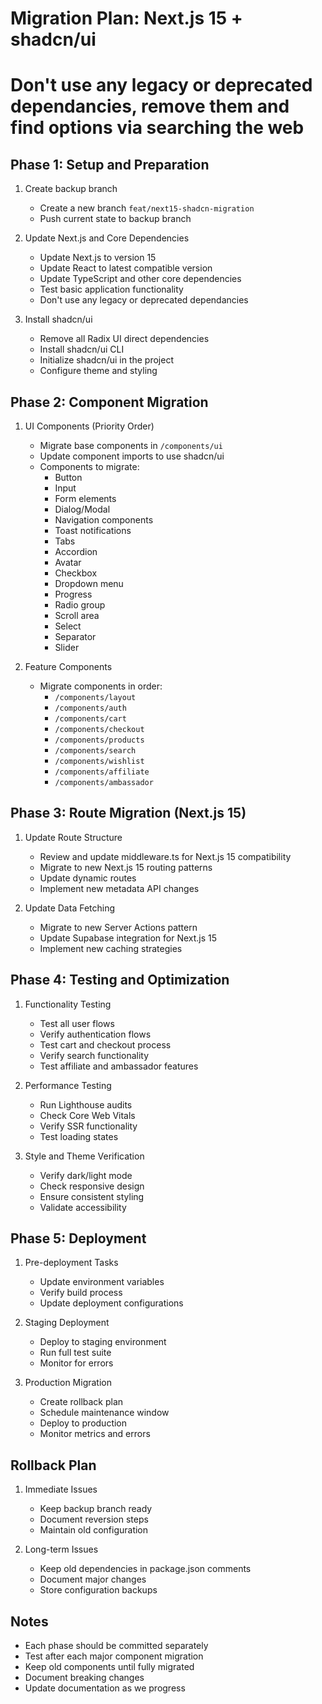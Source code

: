 # Migration Plan: Next.js 15 + shadcn/ui
# Don't use any legacy or deprecated dependancies, remove them and find options via searching the web

## Phase 1: Setup and Preparation
1. Create backup branch
   - Create a new branch `feat/next15-shadcn-migration`
   - Push current state to backup branch

2. Update Next.js and Core Dependencies
   - Update Next.js to version 15
   - Update React to latest compatible version
   - Update TypeScript and other core dependencies
   - Test basic application functionality
   - Don't use any legacy or deprecated dependancies

3. Install shadcn/ui
   - Remove all Radix UI direct dependencies
   - Install shadcn/ui CLI
   - Initialize shadcn/ui in the project
   - Configure theme and styling

## Phase 2: Component Migration
1. UI Components (Priority Order)
   - Migrate base components in `/components/ui`
   - Update component imports to use shadcn/ui
   - Components to migrate:
     - Button
     - Input
     - Form elements
     - Dialog/Modal
     - Navigation components
     - Toast notifications
     - Tabs
     - Accordion
     - Avatar
     - Checkbox
     - Dropdown menu
     - Progress
     - Radio group
     - Scroll area
     - Select
     - Separator
     - Slider

2. Feature Components
   - Migrate components in order:
     - `/components/layout`
     - `/components/auth`
     - `/components/cart`
     - `/components/checkout`
     - `/components/products`
     - `/components/search`
     - `/components/wishlist`
     - `/components/affiliate`
     - `/components/ambassador`

## Phase 3: Route Migration (Next.js 15)
1. Update Route Structure
   - Review and update middleware.ts for Next.js 15 compatibility
   - Migrate to new Next.js 15 routing patterns
   - Update dynamic routes
   - Implement new metadata API changes

2. Update Data Fetching
   - Migrate to new Server Actions pattern
   - Update Supabase integration for Next.js 15
   - Implement new caching strategies

## Phase 4: Testing and Optimization
1. Functionality Testing
   - Test all user flows
   - Verify authentication flows
   - Test cart and checkout process
   - Verify search functionality
   - Test affiliate and ambassador features

2. Performance Testing
   - Run Lighthouse audits
   - Check Core Web Vitals
   - Verify SSR functionality
   - Test loading states

3. Style and Theme Verification
   - Verify dark/light mode
   - Check responsive design
   - Ensure consistent styling
   - Validate accessibility

## Phase 5: Deployment
1. Pre-deployment Tasks
   - Update environment variables
   - Verify build process
   - Update deployment configurations

2. Staging Deployment
   - Deploy to staging environment
   - Run full test suite
   - Monitor for errors

3. Production Migration
   - Create rollback plan
   - Schedule maintenance window
   - Deploy to production
   - Monitor metrics and errors

## Rollback Plan
1. Immediate Issues
   - Keep backup branch ready
   - Document reversion steps
   - Maintain old configuration

2. Long-term Issues
   - Keep old dependencies in package.json comments
   - Document major changes
   - Store configuration backups

## Notes
- Each phase should be committed separately
- Test after each major component migration
- Keep old components until fully migrated
- Document breaking changes
- Update documentation as we progress 